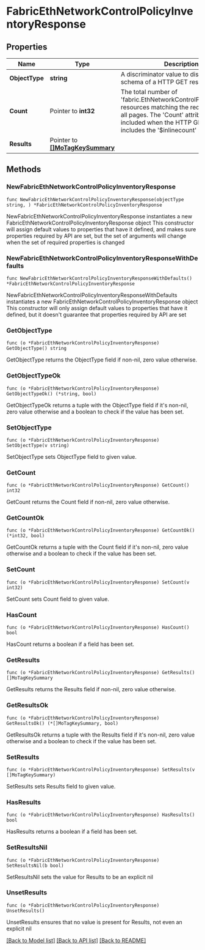 # FabricEthNetworkControlPolicyInventoryResponse

## Properties

Name | Type | Description | Notes
------------ | ------------- | ------------- | -------------
**ObjectType** | **string** | A discriminator value to disambiguate the schema of a HTTP GET response body. | 
**Count** | Pointer to **int32** | The total number of &#39;fabric.EthNetworkControlPolicyInventory&#39; resources matching the request, accross all pages. The &#39;Count&#39; attribute is included when the HTTP GET request includes the &#39;$inlinecount&#39; parameter. | [optional] 
**Results** | Pointer to [**[]MoTagKeySummary**](MoTagKeySummary.md) |  | [optional] 

## Methods

### NewFabricEthNetworkControlPolicyInventoryResponse

`func NewFabricEthNetworkControlPolicyInventoryResponse(objectType string, ) *FabricEthNetworkControlPolicyInventoryResponse`

NewFabricEthNetworkControlPolicyInventoryResponse instantiates a new FabricEthNetworkControlPolicyInventoryResponse object
This constructor will assign default values to properties that have it defined,
and makes sure properties required by API are set, but the set of arguments
will change when the set of required properties is changed

### NewFabricEthNetworkControlPolicyInventoryResponseWithDefaults

`func NewFabricEthNetworkControlPolicyInventoryResponseWithDefaults() *FabricEthNetworkControlPolicyInventoryResponse`

NewFabricEthNetworkControlPolicyInventoryResponseWithDefaults instantiates a new FabricEthNetworkControlPolicyInventoryResponse object
This constructor will only assign default values to properties that have it defined,
but it doesn't guarantee that properties required by API are set

### GetObjectType

`func (o *FabricEthNetworkControlPolicyInventoryResponse) GetObjectType() string`

GetObjectType returns the ObjectType field if non-nil, zero value otherwise.

### GetObjectTypeOk

`func (o *FabricEthNetworkControlPolicyInventoryResponse) GetObjectTypeOk() (*string, bool)`

GetObjectTypeOk returns a tuple with the ObjectType field if it's non-nil, zero value otherwise
and a boolean to check if the value has been set.

### SetObjectType

`func (o *FabricEthNetworkControlPolicyInventoryResponse) SetObjectType(v string)`

SetObjectType sets ObjectType field to given value.


### GetCount

`func (o *FabricEthNetworkControlPolicyInventoryResponse) GetCount() int32`

GetCount returns the Count field if non-nil, zero value otherwise.

### GetCountOk

`func (o *FabricEthNetworkControlPolicyInventoryResponse) GetCountOk() (*int32, bool)`

GetCountOk returns a tuple with the Count field if it's non-nil, zero value otherwise
and a boolean to check if the value has been set.

### SetCount

`func (o *FabricEthNetworkControlPolicyInventoryResponse) SetCount(v int32)`

SetCount sets Count field to given value.

### HasCount

`func (o *FabricEthNetworkControlPolicyInventoryResponse) HasCount() bool`

HasCount returns a boolean if a field has been set.

### GetResults

`func (o *FabricEthNetworkControlPolicyInventoryResponse) GetResults() []MoTagKeySummary`

GetResults returns the Results field if non-nil, zero value otherwise.

### GetResultsOk

`func (o *FabricEthNetworkControlPolicyInventoryResponse) GetResultsOk() (*[]MoTagKeySummary, bool)`

GetResultsOk returns a tuple with the Results field if it's non-nil, zero value otherwise
and a boolean to check if the value has been set.

### SetResults

`func (o *FabricEthNetworkControlPolicyInventoryResponse) SetResults(v []MoTagKeySummary)`

SetResults sets Results field to given value.

### HasResults

`func (o *FabricEthNetworkControlPolicyInventoryResponse) HasResults() bool`

HasResults returns a boolean if a field has been set.

### SetResultsNil

`func (o *FabricEthNetworkControlPolicyInventoryResponse) SetResultsNil(b bool)`

 SetResultsNil sets the value for Results to be an explicit nil

### UnsetResults
`func (o *FabricEthNetworkControlPolicyInventoryResponse) UnsetResults()`

UnsetResults ensures that no value is present for Results, not even an explicit nil

[[Back to Model list]](../README.md#documentation-for-models) [[Back to API list]](../README.md#documentation-for-api-endpoints) [[Back to README]](../README.md)


